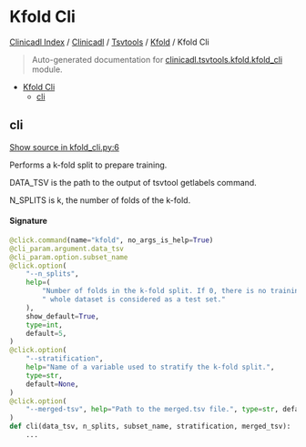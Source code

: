 # Kfold Cli

[Clinicadl Index](../../../README.md#clinicadl-index) /
[Clinicadl](../../index.md#clinicadl) /
[Tsvtools](../index.md#tsvtools) /
[Kfold](./index.md#kfold) /
Kfold Cli

> Auto-generated documentation for [clinicadl.tsvtools.kfold.kfold_cli](../../../../clinicadl/tsvtools/kfold/kfold_cli.py) module.

- [Kfold Cli](#kfold-cli)
  - [cli](#cli)

## cli

[Show source in kfold_cli.py:6](../../../../clinicadl/tsvtools/kfold/kfold_cli.py#L6)

Performs a k-fold split to prepare training.

DATA_TSV is the path to the output of tsvtool getlabels command.

N_SPLITS is k, the number of folds of the k-fold.

#### Signature

```python
@click.command(name="kfold", no_args_is_help=True)
@cli_param.argument.data_tsv
@cli_param.option.subset_name
@click.option(
    "--n_splits",
    help=(
        "Number of folds in the k-fold split. If 0, there is no training set and the"
        " whole dataset is considered as a test set."
    ),
    show_default=True,
    type=int,
    default=5,
)
@click.option(
    "--stratification",
    help="Name of a variable used to stratify the k-fold split.",
    type=str,
    default=None,
)
@click.option(
    "--merged-tsv", help="Path to the merged.tsv file.", type=str, default=None
)
def cli(data_tsv, n_splits, subset_name, stratification, merged_tsv):
    ...
```